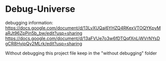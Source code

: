 # Debug-Universe

debugging information:
https://docs.google.com/document/d/13LvXUQai6YHZQ4RKexVTOQYKpyMaRJt96ZpPin5b_bw/edit?usp=sharing
https://docs.google.com/document/d/13aFVUe7o3w6fDTQqfXnLjWVrNYsDgCR8HyipQy2MLrk/edit?usp=sharing

Without debugging this project file keep in the "without debugging" folder
